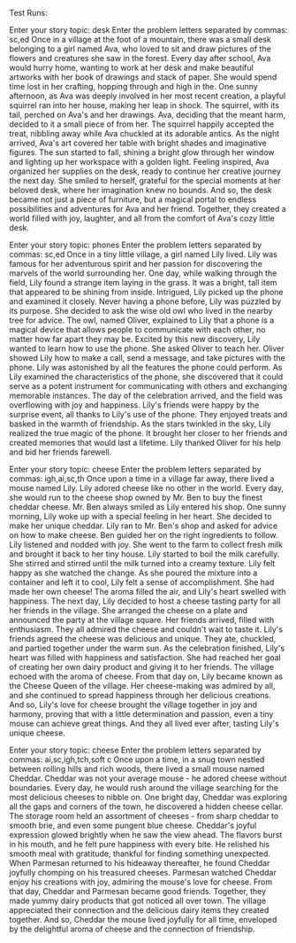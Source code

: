 Test Runs:

Enter your story topic: desk
Enter the problem letters separated by commas: sc,ed
Once in a village at the foot of a mountain, there was a small desk belonging to a girl named Ava, who loved to sit and draw pictures of the flowers and creatures she saw in the forest. Every day after school, Ava would hurry home, wanting to work at her desk and make beautiful artworks with her book of drawings and stack of paper. She would spend time lost in her crafting, hopping through and high in the. One sunny afternoon, as Ava was deeply involved in her most recent creation, a playful squirrel ran into her house, making her leap in shock. The squirrel, with its tail, perched on Ava's and her drawings. Ava, deciding that the meant harm, decided to it a small piece of from her. The squirrel happily accepted the treat, nibbling away while Ava chuckled at its adorable antics. As the night arrived, Ava's art covered her table with bright shades and imaginative figures. The sun started to fall, shining a bright glow through her window and lighting up her workspace with a golden light. Feeling inspired, Ava organized her supplies on the desk, ready to continue her creative journey the next day. She smiled to herself, grateful for the special moments at her beloved desk, where her imagination knew no bounds. And so, the desk became not just a piece of furniture, but a magical portal to endless possibilities and adventures for Ava and her friend. Together, they created a world filled with joy, laughter, and all from the comfort of Ava's cozy little desk.


Enter your story topic: phones
Enter the problem letters separated by commas: sc,ed
Once in a tiny little village, a girl named Lily lived. Lily was famous for her adventurous spirit and her passion for discovering the marvels of the world surrounding her. One day, while walking through the field, Lily found a strange item laying in the grass. It was a bright, tall item that appeared to be shining from inside. Intrigued, Lily picked up the phone and examined it closely. Never having a phone before, Lily was puzzled by its purpose. She decided to ask the wise old owl who lived in the nearby tree for advice. The owl, named Oliver, explained to Lily that a phone is a magical device that allows people to communicate with each other, no matter how far apart they may be. Excited by this new discovery, Lily wanted to learn how to use the phone. She asked Oliver to teach her. Oliver showed Lily how to make a call, send a message, and take pictures with the phone. Lily was astonished by all the features the phone could perform. As Lily examined the characteristics of the phone, she discovered that it could serve as a potent instrument for communicating with others and exchanging memorable instances. The day of the celebration arrived, and the field was overflowing with joy and happiness. Lily's friends were happy by the surprise event, all thanks to Lily's use of the phone. They enjoyed treats and basked in the warmth of friendship. As the stars twinkled in the sky, Lily realized the true magic of the phone. It brought her closer to her friends and created memories that would last a lifetime. Lily thanked Oliver for his help and bid her friends farewell.


Enter your story topic: cheese
Enter the problem letters separated by commas: igh,ai,sc,th
Once upon a time in a village far away, there lived a mouse named Lily. Lily adored cheese like no other in the world. Every day, she would run to the cheese shop owned by Mr. Ben to buy the finest cheddar cheese. Mr. Ben always smiled as Lily entered his shop. One sunny morning, Lily woke up with a special feeling in her heart. She decided to make her unique cheddar. Lily ran to Mr. Ben's shop and asked for advice on how to make cheese. Ben guided her on the right ingredients to follow. Lily listened and nodded with joy. She went to the farm to collect fresh milk and brought it back to her tiny house. Lily started to boil the milk carefully. She stirred and stirred until the milk turned into a creamy texture. Lily felt happy as she watched the change. As she poured the mixture into a container and left it to cool, Lily felt a sense of accomplishment. She had made her own cheese! The aroma filled the air, and Lily's heart swelled with happiness. The next day, Lily decided to host a cheese tasting party for all her friends in the village. She arranged the cheese on a plate and announced the party at the village square. Her friends arrived, filled with enthusiasm. They all admired the cheese and couldn't wait to taste it. Lily's friends agreed the cheese was delicious and unique. They ate, chuckled, and partied together under the warm sun. As the celebration finished, Lily's heart was filled with happiness and satisfaction. She had reached her goal of creating her own dairy product and giving it to her friends. The village echoed with the aroma of cheese. From that day on, Lily became known as the Cheese Queen of the village. Her cheese-making was admired by all, and she continued to spread happiness through her delicious creations. And so, Lily's love for cheese brought the village together in joy and harmony, proving that with a little determination and passion, even a tiny mouse can achieve great things. And they all lived ever after, tasting Lily's unique cheese.


Enter your story topic: cheese
Enter the problem letters separated by commas: ai,sc,igh,tch,soft c
Once upon a time, in a snug town nestled between rolling hills and rich woods, there lived a small mouse named Cheddar. Cheddar was not your average mouse - he adored cheese without boundaries. Every day, he would rush around the village searching for the most delicious cheeses to nibble on. One bright day, Cheddar was exploring all the gaps and corners of the town, he discovered a hidden cheese cellar. The storage room held an assortment of cheeses - from sharp cheddar to smooth brie, and even some pungent blue cheese. Cheddar's joyful expression glowed brightly when he saw the view ahead. The flavors burst in his mouth, and he felt pure happiness with every bite. He relished his smooth meal with gratitude, thankful for finding something unexpected. When Parmesan returned to his hideaway thereafter, he found Cheddar joyfully chomping on his treasured cheeses. Parmesan watched Cheddar enjoy his creations with joy, admiring the mouse's love for cheese. From that day, Cheddar and Parmesan became good friends. Together, they made yummy dairy products that got noticed all over town. The village appreciated their connection and the delicious dairy items they created together. And so, Cheddar the mouse lived joyfully for all time, enveloped by the delightful aroma of cheese and the connection of friendship.